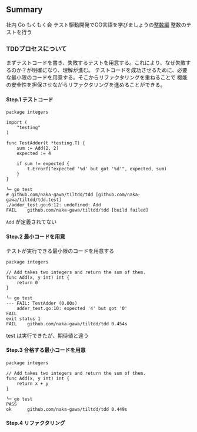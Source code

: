 ## Summary
社内 Go もくもく会
テスト駆動開発でGO言語を学びましょうの[整数編](https://andmorefine.gitbook.io/learn-go-with-tests/go-fundamentals/integers)
整数のテストを行う

### TDDプロセスについて
まずテストコードを書き、失敗するテストを用意する。これにより、なぜ失敗するのか？が明確になり、理解が進む。
テストコードを成功させるために、必要な最小限のコードを用意する。そこからリファクタリングを重ねることで
機能の安全性を担保させながらリファクタリングを進めることができる。

#### Step.1 テストコード

```golang
package integers

import (
    "testing"
)

func TestAdder(t *testing.T) {
    sum := Add(2, 2)
    expected := 4

    if sum != expected {
        t.Errorf("expected '%d' but got '%d'", expected, sum)
    }
}
```

```output
╰─ go test
# github.com/naka-gawa/tiltdd/tdd [github.com/naka-gawa/tiltdd/tdd.test]
./adder_test.go:6:12: undefined: Add
FAIL    github.com/naka-gawa/tiltdd/tdd [build failed]

```

`Add` が定義されてない

#### Step.2 最小コードを用意
テストが実行できる最小限のコードを用意する

```golang
package integers

// Add takes two integers and return the sum of them.
func Add(x, y int) int {
    return 0
}
```

```output
╰─ go test
--- FAIL: TestAdder (0.00s)
    adder_test.go:10: expected '4' but got '0'
FAIL
exit status 1
FAIL    github.com/naka-gawa/tiltdd/tdd 0.454s

```

test は実行できたが、期待値と違う

#### Step.3 合格する最小コードを用意


```golang
package integers

// Add takes two integers and return the sum of them.
func Add(x, y int) int {
    return x + y
}
```

```output
╰─ go test
PASS
ok      github.com/naka-gawa/tiltdd/tdd 0.449s
```

#### Step.4 リファクタリング


